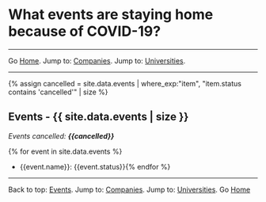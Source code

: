 # What events are staying home because of COVID-19?

---

Go [Home](/). Jump to: <a href="/companies.html">Companies</a>. Jump to: <a href="/universities.html">Universities</a>.

---

<a name="events"></a>
{% assign cancelled = site.data.events | where_exp:"item", "item.status contains 'cancelled'" | size %}

## Events - {{ site.data.events | size }}

*Events cancelled: **{{cancelled}}***

{% for event in site.data.events %}
- {{event.name}}: {{event.status}}{% endfor %}

---

Back to top: <a href="#events">Events</a>. Jump to: <a href="/companies.html">Companies</a>. Jump to: <a href="/universities.html">Universities</a>. Go [Home](/)
